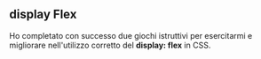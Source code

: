 ## display Flex
Ho completato con successo due giochi istruttivi per esercitarmi e migliorare nell'utilizzo corretto del **display: flex** in CSS.
